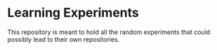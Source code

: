 # Learning Experiments

This repository is meant to hold all the random experiments that could possibly lead to their own repositories.
